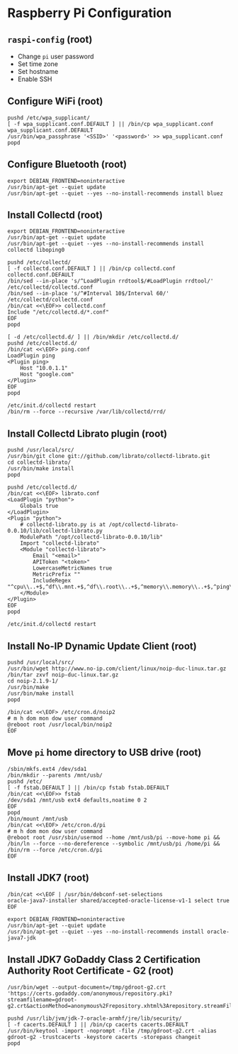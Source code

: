 Raspberry Pi Configuration
==========================

## `raspi-config` (root)
- Change `pi` user password
- Set time zone
- Set hostname
- Enable SSH

## Configure WiFi (root)
    pushd /etc/wpa_supplicant/
    [ -f wpa_supplicant.conf.DEFAULT ] || /bin/cp wpa_supplicant.conf wpa_supplicant.conf.DEFAULT
    /usr/bin/wpa_passphrase '<SSID>' '<password>' >> wpa_supplicant.conf
    popd

## Configure Bluetooth (root)
    export DEBIAN_FRONTEND=noninteractive
    /usr/bin/apt-get --quiet update
    /usr/bin/apt-get --quiet --yes --no-install-recommends install bluez    
    
## Install Collectd (root)
    export DEBIAN_FRONTEND=noninteractive
    /usr/bin/apt-get --quiet update
    /usr/bin/apt-get --quiet --yes --no-install-recommends install collectd liboping0

    pushd /etc/collectd/
    [ -f collectd.conf.DEFAULT ] || /bin/cp collectd.conf collectd.conf.DEFAULT
    /bin/sed --in-place 's/^LoadPlugin rrdtool$/#LoadPlugin rrdtool/' /etc/collectd/collectd.conf
    /bin/sed --in-place 's/^#Interval 10$/Interval 60/' /etc/collectd/collectd.conf
    /bin/cat <<\EOF>> collectd.conf
    Include "/etc/collectd.d/*.conf"
    EOF
    popd

    [ -d /etc/collectd.d/ ] || /bin/mkdir /etc/collectd.d/
    pushd /etc/collectd.d/
    /bin/cat <<\EOF> ping.conf
    LoadPlugin ping
    <Plugin ping>
        Host "10.0.1.1"
        Host "google.com"
    </Plugin>
    EOF
    popd

    /etc/init.d/collectd restart
    /bin/rm --force --recursive /var/lib/collectd/rrd/

## Install Collectd Librato plugin (root)
    pushd /usr/local/src/
    /usr/bin/git clone git://github.com/librato/collectd-librato.git
    cd collectd-librato/
    /usr/bin/make install
    popd

    pushd /etc/collectd.d/
    /bin/cat <<\EOF> librato.conf
    <LoadPlugin "python">
        Globals true
    </LoadPlugin>
    <Plugin "python">
        # collectd-librato.py is at /opt/collectd-librato-0.0.10/lib/collectd-librato.py
        ModulePath "/opt/collectd-librato-0.0.10/lib"
        Import "collectd-librato"
        <Module "collectd-librato">
            Email "<email>"
            APIToken "<token>"
            LowercaseMetricNames true
            MetricPrefix ""
            IncludeRegex "^cpu\\..+$,^df\\.mnt.+$,^df\\.root\\..+$,^memory\\.memory\\..+$,^ping\\.ping_droprate\\..+$,^swap\\.swap\\..+$"
        </Module>
    </Plugin>
    EOF
    popd

    /etc/init.d/collectd restart

## Install No-IP Dynamic Update Client (root)
    pushd /usr/local/src/
    /usr/bin/wget http://www.no-ip.com/client/linux/noip-duc-linux.tar.gz
    /bin/tar zxvf noip-duc-linux.tar.gz
    cd noip-2.1.9-1/
    /usr/bin/make
    /usr/bin/make install
    popd

    /bin/cat <<\EOF> /etc/cron.d/noip2
    # m h dom mon dow user command
    @reboot root /usr/local/bin/noip2
    EOF

## Move `pi` home directory to USB drive (root)
    /sbin/mkfs.ext4 /dev/sda1
    /bin/mkdir --parents /mnt/usb/
    pushd /etc/
    [ -f fstab.DEFAULT ] || /bin/cp fstab fstab.DEFAULT
    /bin/cat <<\EOF>> fstab
    /dev/sda1 /mnt/usb ext4 defaults,noatime 0 2
    EOF
    popd
    /bin/mount /mnt/usb
    /bin/cat <<\EOF> /etc/cron.d/pi
    # m h dom mon dow user command
    @reboot root /usr/sbin/usermod --home /mnt/usb/pi --move-home pi && /bin/ln --force --no-dereference --symbolic /mnt/usb/pi /home/pi && /bin/rm --force /etc/cron.d/pi
    EOF

## Install JDK7 (root)
    /bin/cat <<\EOF | /usr/bin/debconf-set-selections
    oracle-java7-installer shared/accepted-oracle-license-v1-1 select true
    EOF

    export DEBIAN_FRONTEND=noninteractive
    /usr/bin/apt-get --quiet update
    /usr/bin/apt-get --quiet --yes --no-install-recommends install oracle-java7-jdk

## Install JDK7 GoDaddy Class 2 Certification Authority Root Certificate - G2 (root)
    /usr/bin/wget --output-document=/tmp/gdroot-g2.crt 'https://certs.godaddy.com/anonymous/repository.pki?streamfilename=gdroot-g2.crt&actionMethod=anonymous%2Frepository.xhtml%3Arepository.streamFile%28%27%27%29&cid=849433'

    pushd /usr/lib/jvm/jdk-7-oracle-armhf/jre/lib/security/
    [ -f cacerts.DEFAULT ] || /bin/cp cacerts cacerts.DEFAULT
    /usr/bin/keytool -import -noprompt -file /tmp/gdroot-g2.crt -alias gdroot-g2 -trustcacerts -keystore cacerts -storepass changeit
    popd

